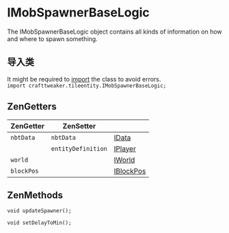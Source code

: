 # IMobSpawnerBaseLogic

The IMobSpawnerBaseLogic object contains all kinds of information on how and where to spawn something.

## 导入类

It might be required to [import](/AdvancedFunctions/Import/) the class to avoid errors.  
`import crafttweaker.tileentity.IMobSpawnerBaseLogic;`

## ZenGetters

| ZenGetter  | ZenSetter          |                                       |
| ---------- | ------------------ | ------------------------------------- |
| `nbtData`  | `nbtData`          | [IData](/Vanilla/Data/IData/)         |
|            | `entityDefinition` | [IPlayer](/Vanilla/Players/IPlayer/)  |
| `world`    |                    | [IWorld](/Vanilla/World/IWorld)       |
| `blockPos` |                    | [IBlockPos](/Vanilla/World/IBlockPos) |

## ZenMethods

```zenscript
void updateSpawner();

void setDelayToMin();
```